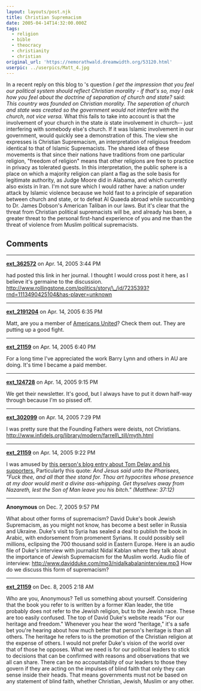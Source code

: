 ```yaml
---
layout: layouts/post.njk
title: Christian Supremacism
date: 2005-04-14T14:32:00.000Z
tags:
  - religion
  - bible
  - theocracy
  - christianity
  - christian
original_url: 'https://nemorathwald.dreamwidth.org/53120.html'
userpic: ../userpics/Matt_4.jpg
---
```

In a recent reply on this blog to 's question _I get the impression that you feel our political system should reflect Christian morality - if that's so, may I ask how you feel about the doctrine of separation of church and state?_ said: _This country was founded on Christian morality. The seperation of church and state was created so the government would not interfere with the church, not vice versa._ What this fails to take into account is that the involvement of your church in the state _is_ state involvement in church-- just interfering with somebody else's church. If it was Islamic involvement in our government, would quickly see a demonstration of this. The view she expresses is Christian Supremacism, an interpretation of religious freedom identical to that of Islamic Supremacists. The shared idea of these movements is that since their nations have traditions from one particular religion, "freedom of religion" means that other religions are free to practice in privacy as tolerated guests. In this interpretation, the public sphere is a place on which a majority religion can plant a flag as the sole basis for legitimate authority, as Judge Moore did in Alabama, and which currently also exists in Iran. I'm not sure which I would rather have: a nation under attack by Islamic violence because we hold fast to a principle of separation between church and state, or to defeat Al Quaeda abroad while succumbing to Dr. James Dobson's American Taliban in our laws. But it's clear that the threat from Christian political supremacists will be, and already has been, a greater threat to the personal first-hand experience of you and me than the threat of violence from Muslim political supremacists.

## Comments

---

**[ext_362572](https://www.dreamwidth.org/users/ext_362572)** on Apr. 14, 2005 3:44 PM

had posted this link in her journal. I thought I would cross post it here, as I believe it's germaine to the discussion. http://www.rollingstone.com/politics/story/\_/id/7235393?rnd=1113490425104&has-player=unknown

---

**[ext_2191204](https://www.dreamwidth.org/users/ext_2191204)** on Apr. 14, 2005 6:35 PM

Matt, are you a member of [Americans United](http://www.au.org)? Check them out. They are putting up a good fight.

---

**[ext_21159](https://www.dreamwidth.org/users/ext_21159)** on Apr. 14, 2005 6:40 PM

For a long time I've appreciated the work Barry Lynn and others in AU are doing. It's time I became a paid member.

---

**[ext_124728](https://www.dreamwidth.org/users/ext_124728)** on Apr. 14, 2005 9:15 PM

We get their newsletter. It's good, but I always have to put it down half-way through because I'm so pissed off.

---

**[ext_302099](https://www.dreamwidth.org/users/ext_302099)** on Apr. 14, 2005 7:29 PM

I was pretty sure that the Founding Fathers were deists, not Christians. http://www.infidels.org/library/modern/farrell\_till/myth.html

---

**[ext_21159](https://www.dreamwidth.org/users/ext_21159)** on Apr. 14, 2005 9:22 PM

I was amused by [this person's blog entry about Tom Delay and his supporters.](http://ezraklein.typepad.com/blog/2005/04/delayism.html) Particularly this quote: _And Jesus said unto the Pharisees, "Fuck thee, and all that thee stand for. Thou art hypocrites whose presence at my door would merit a divine ass-whipping. Get thyselves away from Nazareth, lest the Son of Man leave you his bitch." (Matthew: 37:12)_

---

**Anonymous** on Dec. 7, 2005 9:57 PM

What about other forms of supremacism? David Duke's book Jewish Supremacism, as you might not know, has become a best seller in Russia and Ukraine. Duke's visit to Syria has sealed a deal to publish the book in Arabic, with endorsement from promenent Syrians. It could possibly sell millions, eclipsing the 700 thousand sold in Eastern Europe. Here is an audio file of Duke's interview with journalist Nidal Kablan where they talk about the importance of Jewish Supremacism for the Muslim world. Audio file of interview: http://www.davidduke.com/mp3/nidalkabalaninterview.mp3 How do we discuss this form of supremacism?

---

**[ext_21159](https://www.dreamwidth.org/users/ext_21159)** on Dec. 8, 2005 2:18 AM

Who are you, Anonymous? Tell us something about yourself. Considering that the book you refer to is written by a former Klan leader, the title probably does not refer to the Jewish religion, but to the Jewish race. These are too easily confused. The top of David Duke's website reads "For our heritage and freedom." Whenever you hear the word "heritage," it's a safe bet you're hearing about how much better that person's heritage is than all others. The heritage he refers to is the promotion of the Christian religion at the expense of others. I would not prefer Duke's vision of the world over that of those he opposes. What we need is for our political leaders to stick to decisions that can be confirmed with reasons and observations that we all can share. There can be no accountability of our leaders to those they govern if they are acting on the impulses of blind faith that only they can sense inside their heads. That means governments must not be based on any statement of blind faith, whether Christian, Jewish, Muslim or any other.
